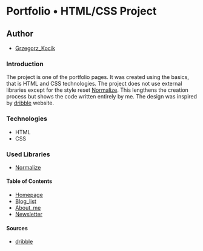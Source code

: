 # Portfolio &#8226; HTML/CSS Project

## Author
- [Grzegorz_Kocik]

### Introduction
The project is one of the portfolio pages. It was created using the basics, that is HTML and CSS technologies. The project does not use external libraries except for the style reset [Normalize]. This lengthens the creation process but shows the code written entirely by me. The design was inspired by [dribble] website.

### Technologies
- HTML
- CSS

### Used Libraries
- [Normalize]

#### Table of Contents
- [Homepage]
- [Blog_list]
- [About_me]
- [Newsletter]

#### Sources
- [dribble]

[Grzegorz_Kocik]: <https://github.com/typodgrafiki>
[dribble]: <https://dribbble.com/shots/18358364-Blog-Page-Light>
[Normalize]: <https://github.com/necolas/normalize.css/>
[Homepage]: <http://html.typodgrafiki.pl/>
[Blog_list]: <http://html.typodgrafiki.pl/blog.html>
[About_me]: <http://html.typodgrafiki.pl/about-me.html>
[Newsletter]: <http://html.typodgrafiki.pl/newsletter.html?newsletter-input=test%40example.com>